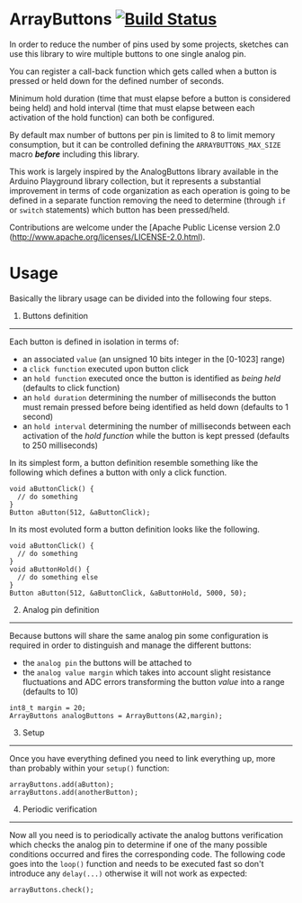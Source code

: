 ArrayButtons [![Build Status](https://travis-ci.org/crisap94/ArrayButtons.svg?branch=master)](https://travis-ci.org/crisap94/ArrayButtons)
=============

In order to reduce the number of pins used by some projects, sketches can use this library to wire multiple buttons to one single analog pin.

You can register a call-back function which gets called when a button is pressed or held down for the defined number of seconds.

Minimum hold duration (time that must elapse before a button is considered being held) and hold interval (time that must elapse between each activation of the hold function) can both be configured.

By default max number of buttons per pin is limited to 8 to limit memory consumption, but it can be controlled defining the `ARRAYBUTTONS_MAX_SIZE` macro ***before*** including this library.

This work is largely inspired by the AnalogButtons library available in the Arduino Playground library collection, but it represents a substantial improvement in terms of code organization as each operation is going to be defined in a separate function removing the need to determine (through `if` or `switch` statements) which button has been pressed/held.

Contributions are welcome under the [Apache Public License version 2.0 (http://www.apache.org/licenses/LICENSE-2.0.html).




Usage
============

Basically the library usage can be divided into the following four steps.

1. Buttons definition
---------------------

Each button is defined in isolation in terms of:

* an associated `value` (an unsigned 10 bits integer in the [0-1023] range)
* a `click function` executed upon button click
* an `hold function` executed once the button is identified as *being held* (defaults to click function)
* an `hold duration` determining the number of milliseconds the button must remain pressed before being identified as held down (defaults to 1 second)
* an `hold interval` determining the number of milliseconds between each activation of the *hold function* while the button is kept pressed (defaults to 250 milliseconds)

In its simplest form, a button definition resemble something like the following which defines a button with only a click function.

```
void aButtonClick() {
  // do something
}
Button aButton(512, &aButtonClick);
```

In its most evoluted form a button definition looks like the following.


```
void aButtonClick() {
  // do something
}
void aButtonHold() {
  // do something else
}
Button aButton(512, &aButtonClick, &aButtonHold, 5000, 50);
```


2. Analog pin definition
------------------------

Because buttons will share the same analog pin some configuration is required in order to distinguish and manage the different buttons:

* the `analog pin` the buttons will be attached to
* the `analog value margin` which takes into account slight resistance fluctuations and ADC errors transforming the button *value* into a range (defaults to 10)

```
int8_t margin = 20;
ArrayButtons analogButtons = ArrayButtons(A2,margin);
```

3. Setup
------------------------

Once you have everything defined you need to link everything up, more than probably within your `setup()` function:

```
arrayButtons.add(aButton);
arrayButtons.add(anotherButton);
```


4. Periodic verification
------------------------

Now all you need is to periodically activate the analog buttons verification which checks the analog pin to determine if one of the many possible conditions occurred and fires the corresponding code. The following code goes into the `loop()` function and needs to be executed fast so don't introduce any `delay(...)` otherwise it will not work as expected:

```
arrayButtons.check();
```
